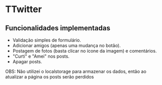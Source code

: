 # TTwitter

## Funcionalidades implementadas
- Validação simples de formulário.
- Adicionar amigos (apenas uma mudança no botão).
- Postagem de fotos (basta clicar no ícone da imagem) e comentários.
- "Curti" e "Amei" nos posts.
- Apagar posts.

OBS: Não utilizei o localstorage para armazenar os dados, então ao atualizar a página os posts serão perdidos